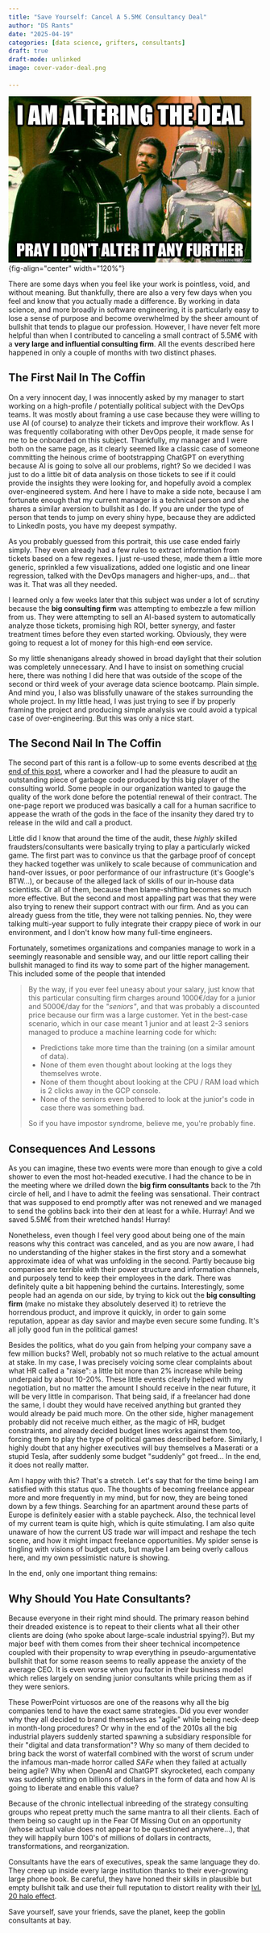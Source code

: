 ```yaml
---
title: "Save Yourself: Cancel A 5.5M€ Consultancy Deal"
author: "DS Rants"
date: "2025-04-19"
categories: [data science, grifters, consultants]
draft: true
draft-mode: unlinked
image: cover-vador-deal.png

---
```

![](./cover-vador-deal.png){fig-align="center" width="120%"}

There are some days when you feel like your work is pointless, void, and without meaning.
But thankfully, there are also a very few days when you feel and know that you actually made a difference.
By working in data science, and more broadly in software engineering, it is particularly easy to lose a sense of purpose and become overwhelmed by the sheer amount of bullshit that tends to plague our profession.
However, I have never felt more helpful than when I contributed to canceling a small contract of 5.5M€ with a **very large and influential consulting firm**.
All the events described here happened in only a couple of months with two distinct phases.

## The First Nail In The Coffin

On a very innocent day, I was innocently asked by my manager to start working on a high-profile / potentially political subject with the DevOps teams.
It was mostly about framing a use case because they were willing to use AI (of course) to analyze their tickets and improve their workflow.
As I was frequently collaborating with other DevOps people, it made sense for me to be onboarded on this subject.
Thankfully, my manager and I were both on the same page, as it clearly seemed like a classic case of someone committing the heinous crime of bootstrapping ChatGPT on everything because AI is going to solve all our problems, right? So we decided I was just to do a little bit of data analysis on those tickets to see if it could provide the insights they were looking for, and hopefully avoid a complex over-engineered system.
And here I have to make a side note, because I am fortunate enough that my current manager is a technical person and she shares a similar aversion to bullshit as I do.
If you are under the type of person that tends to jump on every shiny hype, because they are addicted to LinkedIn posts, you have my deepest sympathy.

As you probably guessed from this portrait, this use case ended fairly simply.
They even already had a few rules to extract information from tickets based on a few regexes.
I just re-used these, made them a little more generic, sprinkled a few visualizations, added one logistic and one linear regression, talked with the DevOps managers and higher-ups, and...
that was it.
That was all they needed.

I learned only a few weeks later that this subject was under a lot of scrutiny because the **big consulting firm** was attempting to embezzle a few million from us.
They were attempting to sell an AI-based system to automatically analyze those tickets, promising high ROI, better synergy, and faster treatment times before they even started working.
Obviously, they were going to request a lot of money for this high-end ~~con~~ service.

So my little shenanigans already showed in broad daylight that their solution was completely unnecessary.
And I have to insist on something crucial here, there was nothing I did here that was outside of the scope of the second or third week of your average data science bootcamp.
Plain simple.
And mind you, I also was blissfully unaware of the stakes surrounding the whole project.
In my little head, I was just trying to see if by properly framing the project and producing simple analysis we could avoid a typical case of over-engineering.
But this was only a nice start.

## The Second Nail In The Coffin

The second part of this rant is a follow-up to some events described at [the end of this post](../../2025/2025_04_13_your_pandas_code_is_bad/index.qmd), where a coworker and I had the pleasure to audit an outstanding piece of garbage code produced by this big player of the consulting world.
Some people in our organization wanted to gauge the quality of the work done before the potential renewal of their contract.
The one-page report we produced was basically a call for a human sacrifice to appease the wrath of the gods in the face of the insanity they dared try to release in the wild and call a product.

Little did I know that around the time of the audit, these _highly_ skilled fraudsters/consultants were basically trying to play a particularly wicked game.
The first part was to convince us that the garbage proof of concept they hacked together was unlikely to scale because of communication and hand-over issues, or poor performance of our infrastructure (it's Google's BTW...), or because of the alleged lack of skills of our in-house data scientists.
Or all of them, because then blame-shifting becomes so much more effective.
But the second and most appalling part was that they were also trying to renew their support contract with our firm.
And as you can already guess from the title, they were not talking pennies.
No, they were talking multi-year support to fully integrate their crappy piece of work in our environment, and I don't know how many full-time engineers.

Fortunately, sometimes organizations and companies manage to work in a seemingly reasonable and sensible way, and our little report calling their bullshit managed to find its way to some part of the higher management.
This included some of the people that intended

> By the way, if you ever feel uneasy about your salary, just know that this particular consulting firm charges around 1000€/day for a junior and 5000€/day for the _"seniors"_, and that was probably a discounted price because our firm was a large customer.
> Yet in the best-case scenario, which in our case meant 1 junior and at least 2-3 seniors managed to produce a machine learning code for which:
>
> - Predictions take more time than the training (on a similar amount of data).
> - None of them even thought about looking at the logs they themselves wrote.
> - None of them thought about looking at the CPU / RAM load which is 2 clicks away in the GCP console.
> - None of the seniors even bothered to look at the junior's code in case there was something bad.
>
> So if you have impostor syndrome, believe me, you're probably fine.

## Consequences And Lessons

As you can imagine, these two events were more than enough to give a cold shower to even the most hot-headed executive.
I had the chance to be in the meeting where we drilled down the **big firm consultants** back to the 7th circle of hell, and I have to admit the feeling was sensational.
Their contract that was supposed to end promptly after was not renewed and we managed to send the goblins back into their den at least for a while.
Hurray! And we saved 5.5M€ from their wretched hands! Hurray!

Nonetheless, even though I feel very good about being one of the main reasons why this contract was canceled, and as you are now aware, I had no understanding of the higher stakes in the first story and a somewhat approximate idea of what was unfolding in the second.
Partly because big companies are terrible with their power structure and information channels, and purposely tend to keep their employees in the dark.
There was definitely quite a bit happening behind the curtains.
Interestingly, some people had an agenda on our side, by trying to kick out the **big consulting firm** (make no mistake they absolutely deserved it) to retrieve the horrendous product, and improve it quickly, in order to gain some reputation, appear as day savior and maybe even secure some funding.
It's all jolly good fun in the political games!

Besides the politics, what do you gain from helping your company save a few million bucks? Well, probably not so much relative to the actual amount at stake.
In my case, I was precisely voicing some clear complaints about what HR called a "raise": a little bit more than 2% increase while being underpaid by about 10-20%.
These little events clearly helped with my negotiation, but no matter the amount I should receive in the near future, it will be very little in comparison.
That being said, if a freelancer had done the same, I doubt they would have received anything but granted they would already be paid much more.
On the other side, higher management probably did not receive much either, as the magic of HR, budget constraints, and already decided budget lines works against them too, forcing them to play the type of political games described before.
Similarly, I highly doubt that any higher executives will buy themselves a Maserati or a stupid Tesla, after suddenly some budget "suddenly" got freed...
In the end, it does not really matter.

Am I happy with this? That's a stretch.
Let's say that for the time being I am satisfied with this status quo.
The thoughts of becoming freelance appear more and more frequently in my mind, but for now, they are being toned down by a few things.
Searching for an apartment around these parts of Europe is definitely easier with a stable paycheck.
Also, the technical level of my current team is quite high, which is quite stimulating.
I am also quite unaware of how the current US trade war will impact and reshape the tech scene, and how it might impact freelance opportunities.
My spider sense is tingling with visions of budget cuts, but maybe I am being overly callous here, and my own pessimistic nature is showing.

In the end, only one important thing remains:

## Why Should You Hate Consultants?

Because everyone in their right mind should.
The primary reason behind their dreaded existence is to repeat to their clients what all their other clients are doing (who spoke about large-scale industrial spying?).
But my major beef with them comes from their sheer technical incompetence coupled with their propensity to wrap everything in pseudo-argumentative bullshit that for some reason seems to really appease the anxiety of the average CEO.
It is even worse when you factor in their business model which relies largely on sending junior consultants while pricing them as if they were seniors.

These PowerPoint virtuosos are one of the reasons why all the big companies tend to have the exact same strategies.
Did you ever wonder why they all decided to brand themselves as "agile" while being neck-deep in month-long procedures?
Or why in the end of the 2010s all the big industrial players suddenly started spawning a subsidiary responsible for their "digital and data transformation"?
Why so many of them decided to bring back the worst of waterfall combined with the worst of scrum under the infamous man-made horror called _SAFe_ when they failed at actually being agile?
Why when OpenAI and ChatGPT skyrocketed, each company was suddenly sitting on billions of dollars in the form of data and how AI is going to liberate and enable this value?

Because of the chronic intellectual inbreeding of the strategy consulting groups who repeat pretty much the same mantra to all their clients.
Each of them being so caught up in the Fear Of Missing Out on an opportunity (whose actual value does not appear to be questioned anywhere...), that they will happily burn 100's of millions of dollars in contracts, transformations, and reorganization.

Consultants have the ears of executives, speak the same language they do.
They creep up inside every large institution thanks to their ever-growing large phone book.
Be careful, they have honed their skills in plausible but empty bullshit talk and use their full reputation to distort reality with their [lvl.
20 halo effect](https://en.wikipedia.org/wiki/Halo_effect).

Save yourself, save your friends, save the planet, keep the goblin consultants at bay.
